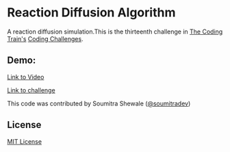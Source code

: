 # Reaction Diffusion Algorithm
A reaction diffusion simulation.This is the thirteenth challenge in [The Coding Train's](https://www.youtube.com/channel/UCvjgXvBlbQiydffZU7m1_aw) [Coding Challenges](https://thecodingtrain.com/CodingChallenges/).

## Demo:
[Link to Video](./demo.mp4)

[Link to challenge](https://thecodingtrain.com/CodingChallenges/013-reactiondiffusion-p5.html)

This code was contributed by Soumitra Shewale ([@soumitradev](https://github.com/soumitradev))

## License
[MIT License](../LICENSE)
